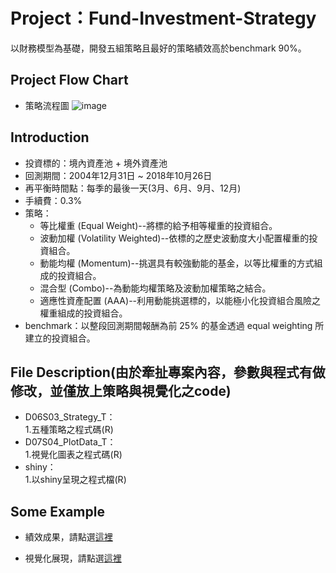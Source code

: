 <H1>Project：Fund-Investment-Strategy </H1>

以財務模型為基礎，開發五組策略且最好的策略績效高於benchmark 90%。

<H2>Project Flow Chart</H2>

*   策略流程圖
![image](https://github.com/Martin8202/Project_Fund_Investment_Strategy/blob/master/%E7%A8%8B%E5%BC%8F%E6%B5%81%E7%A8%8B%E5%9C%96.jpg)

<H2>Introduction</H2>

*   投資標的：境內資產池 + 境外資產池<br>
*   回測期間：2004年12月31日 ~ 2018年10月26日<br>
*   再平衡時間點：每季的最後一天(3月、6月、9月、12月)<br>
*   手續費：0.3%<br>
*   策略：<br>
    *   等比權重 (Equal Weight)--將標的給予相等權重的投資組合。<br>
    *   波動加權 (Volatility Weighted)--依標的之歷史波動度大小配置權重的投資組合。<br>
    *   動能均權 (Momentum)--挑選具有較強動能的基金，以等比權重的方式組成的投資組合。<br>
    *   混合型 (Combo)--為動能均權策略及波動加權策略之結合。<br>
    *   適應性資產配置 (AAA)--利用動能挑選標的，以能極小化投資組合風險之權重組成的投資組合。<br>
*   benchmark：以整段回測期間報酬為前 25% 的基金透過 equal weighting 所建立的投資組合。<br>

<H2>File Description(由於牽扯專案內容，參數與程式有做修改，並僅放上策略與視覺化之code)</H2>

* D06S03_Strategy_T：<br>
    1.五種策略之程式碼(R)
* D07S04_PlotData_T：<br>
    1.視覺化圖表之程式碼(R)
* shiny：<br>
    1.以shiny呈現之程式檔(R)
    
<H2>Some Example</H2>

*   績效成果，請點選[這裡](https://github.com/Martin8202/Project_Fund_Investment_Strategy/blob/master/%E7%B8%BE%E6%95%88%E7%B5%90%E6%9E%9C.pdf)

*   視覺化展現，請點選[這裡](https://github.com/Martin8202/Project_Fund_Investment_Strategy/blob/master/%E5%9C%96%E8%A1%A8%E6%95%B8%E6%93%9A%E5%B0%8D%E7%85%A7.pdf)


 
